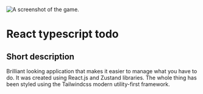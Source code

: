 ![A screenshot of the game.](https://github.com/pracapiech/react-typescript-todo/blob/main/public/cover.png?raw=true)

# React typescript todo

## Short description

Brilliant looking application that makes it easier to manage what you have to do. It was created using React.js and Zustand libraries. The whole thing has been styled
using the Tailwindcss modern utility-first framework.
